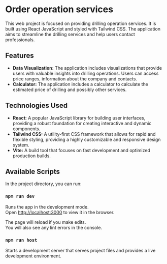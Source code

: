 # Order operation services

This web project is focused on providing drilling operation services. It is built using React JavaScript and styled with Tailwind CSS. The application aims to streamline the drilling services and help users contact professionals.

## Features

- **Data Visualization:** The application includes visualizations that provide users with valuable insights into drilling operations. Users can access price ranges, information about the company and contacts.
- **Calculator:** The application includes a calculator to calculate the estimated price of drilling and possibly other services.

## Technologies Used

- **React:** A popular JavaScript library for building user interfaces, providing a robust foundation for creating interactive and dynamic components.
- **Tailwind CSS:** A utility-first CSS framework that allows for rapid and flexible styling, providing a highly customizable and responsive design system.
- **Vite:** A build tool that focuses on fast development and optimized production builds.


## Available Scripts

In the project directory, you can run:

### `npm run dev`

Runs the app in the development mode.<br>
Open [http://localhost:3000](http://localhost:3000) to view it in the browser.

The page will reload if you make edits.<br>
You will also see any lint errors in the console.

### `npm run host`

Starts a development server that serves project files and provides a live development environment.<br>
